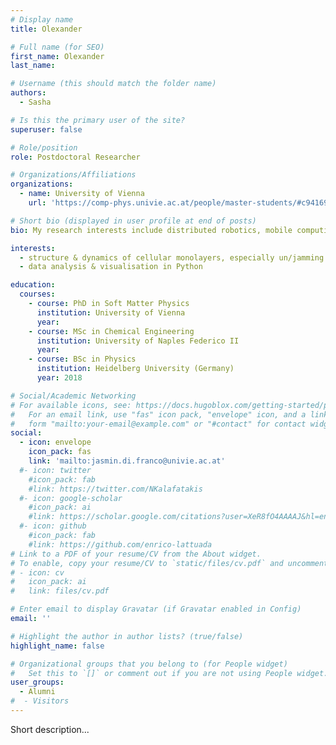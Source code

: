 ```yaml
---
# Display name
title: Olexander 

# Full name (for SEO)
first_name: Olexander 
last_name: 

# Username (this should match the folder name)
authors:
  - Sasha

# Is this the primary user of the site?
superuser: false

# Role/position
role: Postdoctoral Researcher

# Organizations/Affiliations
organizations:
  - name: University of Vienna
    url: 'https://comp-phys.univie.ac.at/people/master-students/#c941698'

# Short bio (displayed in user profile at end of posts)
bio: My research interests include distributed robotics, mobile computing and programmable matter.

interests:
  - structure & dynamics of cellular monolayers, especially un/jamming transitions
  - data analysis & visualisation in Python 

education:
  courses:
    - course: PhD in Soft Matter Physics
      institution: University of Vienna
      year: 
    - course: MSc in Chemical Engineering
      institution: University of Naples Federico II
      year: 
    - course: BSc in Physics 
      institution: Heidelberg University (Germany)
      year: 2018

# Social/Academic Networking
# For available icons, see: https://docs.hugoblox.com/getting-started/page-builder/#icons
#   For an email link, use "fas" icon pack, "envelope" icon, and a link in the
#   form "mailto:your-email@example.com" or "#contact" for contact widget.
social:
  - icon: envelope
    icon_pack: fas
    link: 'mailto:jasmin.di.franco@univie.ac.at'
  #- icon: twitter
    #icon_pack: fab
    #link: https://twitter.com/NKalafatakis
  #- icon: google-scholar
    #icon_pack: ai
    #link: https://scholar.google.com/citations?user=XeR8fO4AAAAJ&hl=en&oi=ao
  #- icon: github
    #icon_pack: fab
    #link: https://github.com/enrico-lattuada
# Link to a PDF of your resume/CV from the About widget.
# To enable, copy your resume/CV to `static/files/cv.pdf` and uncomment the lines below.
# - icon: cv
#   icon_pack: ai
#   link: files/cv.pdf

# Enter email to display Gravatar (if Gravatar enabled in Config)
email: ''

# Highlight the author in author lists? (true/false)
highlight_name: false

# Organizational groups that you belong to (for People widget)
#   Set this to `[]` or comment out if you are not using People widget.
user_groups:
  - Alumni
#  - Visitors
---
```


Short description...
